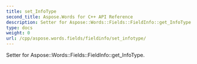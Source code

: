 ```yaml
---
title: set_InfoType
second_title: Aspose.Words for C++ API Reference
description: Setter for Aspose::Words::Fields::FieldInfo::get_InfoType. 
type: docs
weight: 0
url: /cpp/aspose.words.fields/fieldinfo/set_infotype/
---
```


Setter for Aspose::Words::Fields::FieldInfo::get_InfoType. 

